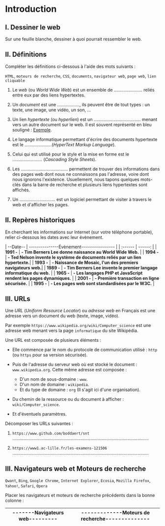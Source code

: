 # Introduction

## I. Dessiner le web

Sur une feuille blanche, dessiner à quoi pourrait ressembler le web.

## II. Définitions 

Compléter les définitions ci-dessous à l'aide des mots suivants :

`HTML`, `moteurs de recherche`, `CSS`, `documents`, `navigateur web`, `page web`, `lien cliquable`

1. Le *web* (ou *World Wide Web*) est un ensemble de ....................... reliés entre eux par des liens hypertextes.

2. Un *document* est une .................., ils peuvent être de tout types : un texte, une image, une vidéo, un son, ...

3. Un lien *hypertexte* (ou *hyperlien*) est un ...................................... menant vers un autre document sur le web. Il est souvent représenté en bleu souligné : [Exemple]().

4. Le langage informatique permettant d'écrire des documents hypertexte est le ......................(*HyperText Markup Language*).

5. Celui qui est utilisé pour le style et la mise en forme est le ........................ (*Cascading Style Sheets*).

6. Les ...................................... permettent de trouver des informations dans des pages web dont nous ne connaissons pas l'adresse, voire dont nous ignorons l'existence. Usuellement, nous tapons quelques mots-clés dans la barre de recherche et plusieurs liens hypertextes sont affichés.

7. Un ............................. est un logiciel permettant de visiter à travers le web et d'afficher les pages.

## II. Repères historiques

En cherchant les informations sur Internet (sur votre téléphone portable), relier ci-dessous les dates avec leur évènement.

| --Date-- | ---------------Évènement----------------- |
| :------ | ------: |
| **1991 -** | **- Tim Berners Lee donne naissance au World Wide Web.** |
| **1994 -** | **- Ted Nelson invente le système de documents reliés par un lien hypertexte.**|
| **1993 -** | **- Naissance de Mosaic, l'un des premiers navigateurs web.**|
| **1989 -** | **- Tim Berners Lee invente le premier langage informatique du web.** |
| **1965 -** | **- Les langages PHP et JavaScript rendent les pages dynamiques.** |
| **2001 -** | **- Première transaction en ligne sécurisée.** |
| **1995 -** | **- Les pages web sont standardisées par le W3C.** |

## III. URLs

Une *URL* (*Uniform Resource Locator*) ou *adresse web* en Français est une adresse vers un document du web (texte, image, vidéo).

Par exemple `https://www.wikipedia.org/wiki/Computer_science` est une adresse web menant vers la page `informatique` du site Wikipédia.

Une URL est composée de plusieurs éléments :

- Elle commence par le nom du protocole de communication utilisé : `http` (ou `https` pour sa version sécurisée).

- Puis de l'adresse du serveur web où est stocké le document : `www.wikipedia.org`. Cette même adresse est composée :
    + D'un nom de sous-domaine : `www`.
    + D'un nom de domaine : `wikipedia`.
    + Et du type de domaine : `org` (Il s'agit ici d'une organisation).

- Du chemin de la ressource ou du document à afficher : `wiki/Computer_science`.

- Et d'éventuels paramètres.

Décomposer les URLs suivantes :

1. `https://www.github.com/boddaert/snt`
..............................................................................................................

2. `https://www1.ac-lille.fr/les-examens-121506`
..............................................................................................................

## III. Navigateurs web et Moteurs de recherche

`Qwant`, `Bing`, `Google Chrome`, `Internet Explorer`, `Ecosia`, `Mozilla Firefox`, `Yahoo!`, `Safari`, `Opera`

Placer les navigateurs et moteurs de recherche précédents dans la bonne colonne :

| -------Navigateurs web--------- | -------------Moteurs de recherche-------------- |
| :---: | :---: |


